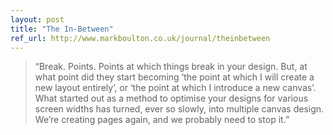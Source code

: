 ```yaml
---
layout: post
title: "The In-Between"
ref_url: http://www.markboulton.co.uk/journal/theinbetween
---
```


> “Break. Points. Points at which things break in your design. But, at what point did they start becoming ‘the point at which I will create a new layout entirely’, or ‘the point at which I introduce a new canvas’. What started out as a method to optimise your designs for various screen widths has turned, ever so slowly, into multiple canvas design. We’re creating pages again, and we probably need to stop it.”
